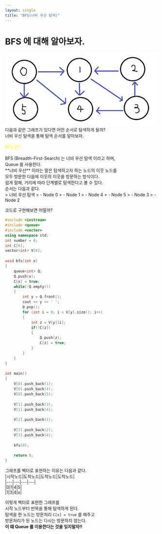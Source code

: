 ```yaml
---
layout: single
title: "BFS(너비 우선 탐색)"
---
```


# BFS 에 대해 알아보자.

<img src="https://github.com/GonoBae/GonoBae.github.io/blob/master/assets/data/Graph.png"/>
다음과 같은 그래프가 있다면 어떤 순서로 탐색하게 될까? <br>
너비 우선 탐색을 통해 탐색 순서를 알아보자.
<br><br>
<span style="color:yellow"> BFS 란? </span> 
<br><br>
BFS (Breadth-First-Search) 는 너비 우선 탐색 이라고 하며, <br> Queue 를 사용한다. <br>
**너비 우선** 이라는 말은 탐색하고자 하는 노드의 이웃 노드를<br> 모두 방문한 다음에 이웃의 이웃을 방문하는 방식이다.<br>
쉽게 말해, 거리에 따라 단계별로 탐색한다고 볼 수 있다. <br>
순서는 다음과 같다. <br>
> 너비 우선 탐색
> - Node 0
> - Node 1
> - Node 4
> - Node 5
> - Node 3
> - Node 2

코드로 구현해보면 어떨까?
```c++
#include <iostream>
#include <queue>
#include <vector>
using namespace std;
int number = 6;
int C[6]; 
vector<int> V[6]; 

void bfs(int x)
{
    queue<int> Q;
    Q.push(x);
    C[x] = true;
    while(!Q.empty())
    {
        int y = Q.front();
        cout << y << ' ';
        Q.pop();
        for (int i = 0; i < V[y].size(); i++)
        {
            int z = V[y][i];
            if(!C[z])
            {
                Q.push(z);
                C[z] = true;
            }
        }
    }
}

int main()
{
    V[0].push_back(1);
    V[0].push_back(4);
    V[0].push_back(5);
    
    V[1].push_back(3);
    V[1].push_back(4);

    V[2].push_back(1);

    V[3].push_back(2);
    V[3].push_back(4);

    bfs(0);

    return 0;
}
```
그래프를 벡터로 표현하는 이유는 다음과 같다. <br>
|시작노드|도착노드|도착노드|도착노드|<br>
|---|---|---|---|<br>
|0|1|4|5|<br>
|1|3|4|x|<br>

이렇게 벡터로 표현한 그래프를<br> 시작 노드부터 반복을 통해 탐색하게 된다.<br>
탐색을 한 노드는 방문처리 `C[x] = true` 를 해주고<br> 방문처리가 된 노드는 다시는 방문하지 않는다.<br>
**이 떄 Queue 를 이용한다는 것을 잊지말자!!**

